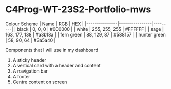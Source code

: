# C4Prog-WT-23S2-Portfolio-mws

Colour Scheme
| Name          | RGB            | HEX     |
|---------------|----------------|---------|
| black         | 0, 0, 0        | #000000 |
| white         | 255, 255, 255  | #FFFFFF |
| sage          | 163, 177, 138  | #a3b18a |
| fern green    | 88, 129, 87    | #588157 |
| hunter green  | 58, 90, 64     | #3a5a40 |



Components that I will use in my dashboard

1. A sticky header
2. A vertical card with a header and content
3. A navigation bar
4. A footer
5. Centre content on screen
